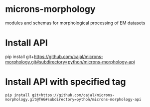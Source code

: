 # microns-morphology
modules and schemas for morphological processing of EM datasets

# Install API
pip install git+https://github.com/cajal/microns-morphology.git#subdirectory=python/microns-morphology-api

# Install API with specified tag
```
pip install git+https://github.com/cajal/microns-morphology.git@TAG#subdirectory=python/microns-morphology-api
```

